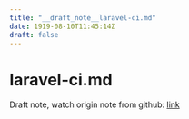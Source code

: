 ```yaml
---
title: "__draft_note__laravel-ci.md"
date: 1919-08-10T11:45:14Z
draft: false
---
```


# laravel-ci.md

Draft note, watch origin note from github: [link](https:/github.com/tinghaolai/just-random-note/blob/master/cicd/gitlab/laravel-ci.md)